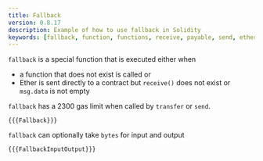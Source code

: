 ```yaml
---
title: Fallback
version: 0.8.17
description: Example of how to use fallback in Solidity
keywords: [fallback, function, functions, receive, payable, send, ether, eth, transfer]
---
```


`fallback` is a special function that is executed either when

- a function that does not exist is called or
- Ether is sent directly to a contract but `receive()` does not exist or `msg.data` is not empty

`fallback` has a 2300 gas limit when called by `transfer` or `send`.

```solidity
{{{Fallback}}}
```

`fallback` can optionally take `bytes` for input and output

```solidity
{{{FallbackInputOutput}}}
```
